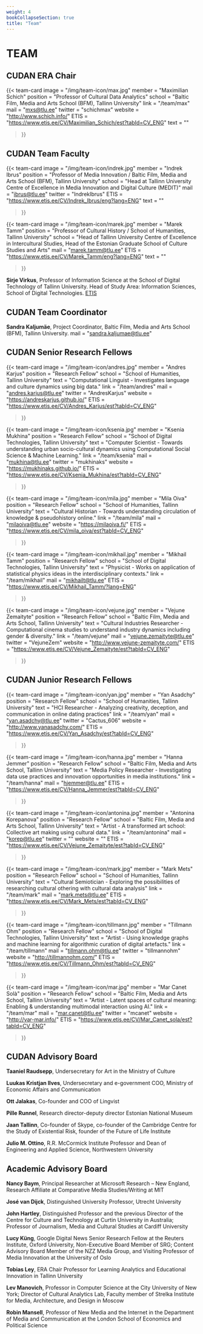```yaml
---
weight: 4
bookCollapseSection: true
title: "Team"
---
```

TEAM
==  

CUDAN ERA Chair
---

{{< team-card 
image = "/img/team-icon/max.jpg"
member = "Maximilian Schich"
position = "Professor of Cultural Data Analytics"
school = "Baltic Film, Media and Arts School (BFM), Tallinn University"
link = "/team/max"
mail = "mxs@tlu.ee"
twitter = "schichmax"
website = "http://www.schich.info/"
ETIS = "https://www.etis.ee/CV/Maximilian_Schich/est?tabId=CV_ENG"
text = ""
 >}}

CUDAN Team Faculty
---
{{< team-card 
image = "/img/team-icon/indrek.jpg"
member = "Indrek Ibrus"
position = "Professor of Media Innovation / Baltic Film, Media and Arts School (BFM), Tallinn University"
school = "Head at Tallinn University Centre of Excellence in Media Innovation and Digital Culture (MEDIT)"
mail = "ibrus@tlu.ee"
twitter = "IndrekIbrus"
ETIS = "https://www.etis.ee/CV/Indrek_Ibrus/eng?lang=ENG"
text = ""
 >}}

{{< team-card 
image = "/img/team-icon/marek.jpg"
member = "Marek Tamm"
position = "Professor of Cultural History / School of Humanities, Tallinn University"
school = "Head of Tallinn University Centre of Excellence in Intercultural Studies, Head of the Estonian Graduate School of Culture Studies and Arts"
mail = "marek.tamm@tlu.ee"
ETIS = "https://www.etis.ee/CV/Marek_Tamm/eng?lang=ENG"
text = ""

 >}}

**Sirje Virkus**, Professor of Information Science at the School of Digital Technology of Tallinn University. Head of Study Area: Information Sciences, School of Digital Technologies. [ETIS](https://www.etis.ee/CV/Sirje_Virkus/est?tabId=CV_ENG "ETIS")  


CUDAN Team Coordinator
---

**Sandra Kaljumäe**, Project Coordinator, Baltic Film, Media and Arts School (BFM), Tallinn University.
mail = "sandra.kaljumae@tlu.ee"

CUDAN Senior Research Fellows
---  


{{< team-card 
image = "/img/team-icon/andres.jpg"
member = "Andres Karjus" 
position = "Research Fellow"
school = "School of Humanities, Tallinn University"
text = "Computational Linguist - Investigates language and culture dynamics using big data."
link = "/team/andres"
mail = "andres.karjus@tlu.ee"
twitter = "AndresKarjus"
website = "https://andreskarjus.github.io/"
ETIS = "https://www.etis.ee/CV/Andres_Karjus/est?tabId=CV_ENG"
 >}}

{{< team-card 
image = "/img/team-icon/ksenia.jpg"
member = "Ksenia Mukhina"
position = "Research Fellow"
school = "School of Digital Technologies, Tallinn University"
text = "Computer Scientist - Towards understanding urban socio-cultural dynamics using Computational Social Science & Machine Learning."
link = "/team/ksenia"
mail = "mukhina@tlu.ee"
twitter = "mukhinaks"
website = "https://mukhinaks.github.io/"
ETIS = "https://www.etis.ee/CV/Ksenia_Mukhina/est?tabId=CV_ENG"
 >}}
 
{{< team-card 
image = "/img/team-icon/mila.jpg"
member = "Mila Oiva"
position = "Research Fellow"
school = "School of Humanities, Tallinn University"
text = "Cultural Historian - Towards understanding circulation of knowledge & pseudohistory online."
link = "/team/mila"
mail = "milaoiva@tlu.ee"
website = "https://milaoiva.fi/"
ETIS = "https://www.etis.ee/CV/mila_oiva/est?tabId=CV_ENG"
 >}}

{{< team-card 
image = "/img/team-icon/mikhail.jpg"
member = "Mikhail Tamm"
position = "Research Fellow"
school = "School of Digital Technologies, Tallinn University"
text = "Physicist - Works on application of statistical physics ideas in the interdisciplinary contexts."
link = "/team/mikhail"
mail = "mikhailt@tlu.ee"
ETIS = "https://www.etis.ee/CV/Mikhail_Tamm/?lang=ENG"
 >}}


{{< team-card 
image = "/img/team-icon/vejune.jpg"
member = "Vejune Zemaityte" 
position = "Research Fellow"
school = "Baltic Film, Media and Arts School, Tallinn University"
text = "Cultural Industries Researcher - Computational cinema studies to understand industry dynamics including gender & diversity."
link = "/team/vejune"
mail = "vejune.zemaityte@tlu.ee"
twitter = "VejuneZem"
website = "http://www.vejune-zemaityte.com/"
ETIS = "https://www.etis.ee/CV/Vejune_Zemaityte/est?tabId=CV_ENG"
 >}}

CUDAN Junior Research Fellows
---

{{< team-card 
image = "/img/team-icon/yan.jpg"
member = "Yan Asadchy"
position = "Research Fellow"
school = "School of Humanities, Tallinn University"
text = "HCI Researcher - Analyzing creativity, deception, and communication in online dating practices"
link = "/team/yan"
mail = "yan.asadchy@tlu.ee"
twitter = "Cactus_606"
website = "http://www.yanasadchy.com/"
ETIS = "https://www.etis.ee/CV/Yan_Asadchy/est?tabId=CV_ENG"
 >}}

{{< team-card 
image = "/img/team-icon/hanna.jpg"
member = "Hanna Jemmer"
position = "Research Fellow"
school = "Baltic Film, Media and Arts School, Tallinn University"
text = "Media Policy Researcher - Investigating data use practices and innovation opportunities in media institutions."
link = "/team/hanna"
mail = "hjemmer@tlu.ee"
ETIS = "https://www.etis.ee/CV/Hanna_Jemmer/est?tabId=CV_ENG"
 >}}

{{< team-card 
image = "/img/team-icon/antonina.jpg"
member = "Antonina Korepanova"
position = "Research Fellow"
school = "Baltic Film, Media and Arts School, Tallinn University"
text = "Artist - A transformed art school: Collective art making using cultural data."
link = "/team/antonina"
mail = "korep@tlu.ee"
twitter = ""
website = ""
ETIS = "https://www.etis.ee/CV/Vejune_Zemaityte/est?tabId=CV_ENG"
 >}}

{{< team-card 
image = "/img/team-icon/mark.jpg"
member = "Mark Mets"
position = "Research Fellow"
school = "School of Humanities, Tallinn University"
text = "Cultural Semiotician - Exploring the possibilities of researching cultural othering with cultural data analysis"
link = "/team/mark"
mail = "mark.mets@tlu.ee"
ETIS = "https://www.etis.ee/CV/Mark_Mets/est?tabId=CV_ENG"
 >}}

{{< team-card 
image = "/img/team-icon/tillmann.jpg"
member = "Tillmann Ohm"
position = "Research Fellow"
school = "School of Digital Technologies, Tallinn University"
text = "Artist - Using knowledge graphs and machine learning for algorithmic curation of digital artefacts."
link = "/team/tillmann"
mail = "tillmann.ohm@tlu.ee"
twitter = "tillmannohm"
website = "http://tillmannohm.com/"
ETIS = "https://www.etis.ee/CV/Tillmann_Ohm/est?tabId=CV_ENG"
 >}}
 
{{< team-card 
image = "/img/team-icon/mar.jpg"
member = "Mar Canet Solà"
position = "Research Fellow"
school = "Baltic Film, Media and Arts School, Tallinn University"
text = "Artist - Latent spaces of cultural meaning: Enabling & understanding multimodal interaction using AI."
link = "/team/mar"
mail = "mar.canet@tlu.ee"
twitter = "mcanet"
website = "http://var-mar.info/"
ETIS = "https://www.etis.ee/CV/Mar_Canet_sola/est?tabId=CV_ENG"
 >}}


CUDAN Advisory Board
---
**Taaniel Raudsepp**, Undersecretary for Art in the Ministry of Culture  

**Luukas Kristjan Ilves**, Undersecretary and e-government COO, Ministry of Economic Affairs and Communication  

**Ott Jalakas**, Co-founder and COO of Lingvist  

**Pille Runnel**, Research director-deputy director Estonian National Museum    

**Jaan Tallinn**, Co-founder of Skype, co-founder of the Cambridge Centre for the Study of Existential Risk, founder of the Future of Life Institute  

**Julio M. Ottino**, R.R. McCormick Institute Professor and Dean of Engineering and Applied Science, Northwestern University

Academic Advisory Board
---
**Nancy Baym**, Principal Researcher at Microsoft Research – New England, Research Affiliate at Comparative Media Studies/Writing at MIT  

**José van Dijck**, Distinguished University Professor, Utrecht University  

**John Hartley**, Distinguished Professor and the previous Director of the Centre for Culture and Technology at Curtin University in Australia; Professor of Journalism, Media and Cultural Studies at Cardiff University  

**Lucy Küng**, Google Digital News Senior Research Fellow at the Reuters Institute, Oxford University, Non-Executive Board Member of SRG; Content Advisory Board Member of the NZZ Media Group, and Visiting Professor of Media Innovation at the University of Oslo  

**Tobias Ley**, ERA Chair Professor for Learning Analytics and Educational Innovation in Tallinn University  

**Lev Manovich**, Professor in Computer Science at the City University of New York; Director of Cultural Analytics Lab, Faculty member of Strelka Institute for Media, Architecture, and Design in Moscow  

**Robin Mansell**, Professor of New Media and the Internet in the Department of Media and Communication at the London School of Economics and Political Science  

